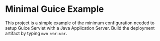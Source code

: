 Minimal Guice Example
=====================

This project is a simple example of the minimum configuration needed to setup
Guice Servlet with a Java Application Server. Build the deployment artifact
by typing ```mvn war:war```.
